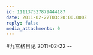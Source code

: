 ```yaml
---
id: 111137527879444187
date: 2011-02-22T03:20:00.000Z
reply: false
media_attachments: 0
---
```


#九宫格日记 2011-02-22 --

